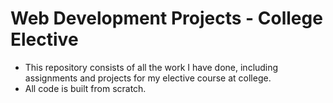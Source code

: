 # Web Development Projects - College Elective
  - This repository consists of all the work I have done, including assignments and projects for my elective course at college.<br />
  - All code is built from scratch.
  
